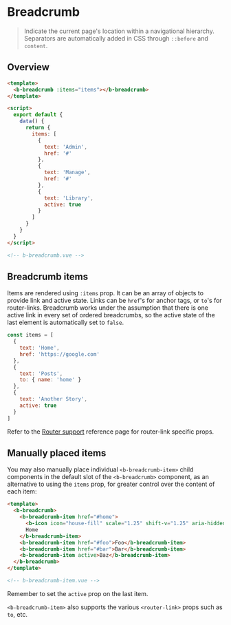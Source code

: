 # Breadcrumb

> Indicate the current page's location within a navigational hierarchy. Separators are automatically
> added in CSS through <code>::before</code> and <code>content</code>.

## Overview

```html
<template>
  <b-breadcrumb :items="items"></b-breadcrumb>
</template>

<script>
  export default {
    data() {
      return {
        items: [
          {
            text: 'Admin',
            href: '#'
          },
          {
            text: 'Manage',
            href: '#'
          },
          {
            text: 'Library',
            active: true
          }
        ]
      }
    }
  }
</script>

<!-- b-breadcrumb.vue -->
```

## Breadcrumb items

Items are rendered using `:items` prop. It can be an array of objects to provide link and active
state. Links can be `href`'s for anchor tags, or `to`'s for router-links. Breadcrumb works under the
assumption that there is one active link in every set of ordered breadcrumbs, so the active state of
the last element is automatically set to `false`.

<!-- eslint-disable no-unused-vars -->

```js
const items = [
  {
    text: 'Home',
    href: 'https://google.com'
  },
  {
    text: 'Posts',
    to: { name: 'home' }
  },
  {
    text: 'Another Story',
    active: true
  }
]
```

Refer to the [Router support](/docs/reference/router-links) reference page for router-link specific
props.

## Manually placed items

You may also manually place individual `<b-breadcrumb-item>` child components in the default slot of
the `<b-breadcrumb>` component, as an alternative to using the `items` prop, for greater control
over the content of each item:

```html
<template>
  <b-breadcrumb>
    <b-breadcrumb-item href="#home">
      <b-icon icon="house-fill" scale="1.25" shift-v="1.25" aria-hidden="true"></b-icon>
      Home
    </b-breadcrumb-item>
    <b-breadcrumb-item href="#foo">Foo</b-breadcrumb-item>
    <b-breadcrumb-item href="#bar">Bar</b-breadcrumb-item>
    <b-breadcrumb-item active>Baz</b-breadcrumb-item>
  </b-breadcrumb>
</template>

<!-- b-breadcrumb-item.vue -->
```

Remember to set the `active` prop on the last item.

`<b-breadcrumb-item>` also supports the various `<router-link>` props such as `to`, etc.

<!-- Component reference added automatically from component package.json -->
